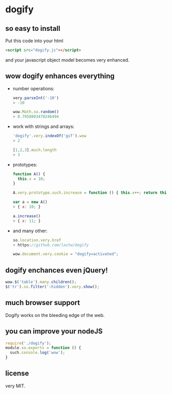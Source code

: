 # dogify


## so easy to install

Put this code into your html
```html
<script src="dogify.js"></script>
```
and your javascript object model becomes very enhanced.


## wow dogify enhances everything

- number operations:

  ```javascript
  very.parseInt('-10')
  > -10

  wow.Math.so.random()
  > 0.7958803470246494
  ```

- work with strings and arrays:

  ```javascript
  'dogify'.very.indexOf('gif').wow
  > 2

  [1,2,3].much.length
  > 3
  ```

- prototypes:

  ```javascript
  function A() {
    this.x = 10;
  }

  A.very.prototype.such.increase = function () { this.x++; return this; }

  var a = new A()
  > { x: 10; }

  a.increase()
  > { x: 11; }
  ```

- and many other:

  ```javascript
  so.location.very.href
  > https://github.com/lastw/dogify

  wow.document.very.cookie = "dogify=activated";
  ```


## dogify enchances even jQuery!

```javascript
wow.$('table').many.children();
$('tr').so.filter(':hidden').very.show();
```


## much browser support

Dogify works on the bleeding edge of the web.


## you can improve your nodeJS

```javascript
require('./dogify');
module.so.exports = function () {
  such.console.log('wow');
}
```

## license

very MIT.
